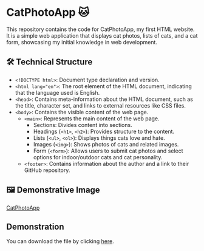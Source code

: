 # CatPhotoApp 🐱

This repository contains the code for CatPhotoApp, my first HTML website. It is a simple web application that displays cat photos, lists of cats, and a cat form, showcasing my initial knowledge in web development.

## 🛠️ Technical Structure

- `<!DOCTYPE html>`: Document type declaration and version.
- `<html lang="en">`: The root element of the HTML document, indicating that the language used is English.
- `<head>`: Contains meta-information about the HTML document, such as the title, character set, and links to external resources like CSS files.
- `<body>`: Contains the visible content of the web page.
  - `<main>`: Represents the main content of the web page.
    - Sections: Divides content into sections.
    - Headings (`<h1>`, `<h2>`): Provides structure to the content.
    - Lists (`<ul>`, `<ol>`): Displays things cats love and hate.
    - Images (`<img>`): Shows photos of cats and related images.
    - Form (`<form>`): Allows users to submit cat photos and select options for indoor/outdoor cats and cat personality.
  - `<footer>`: Contains information about the author and a link to their GitHub repository.

## 🖼️ Demonstrative Image

[CatPhotoApp](https://github.com/leticiaveigacs/catPhotoApp/issues/1#issue-2294056110)

## Demonstration

You can download the file by clicking [here](https://leticiaveigacs.github.io/catPhotoApp/).



